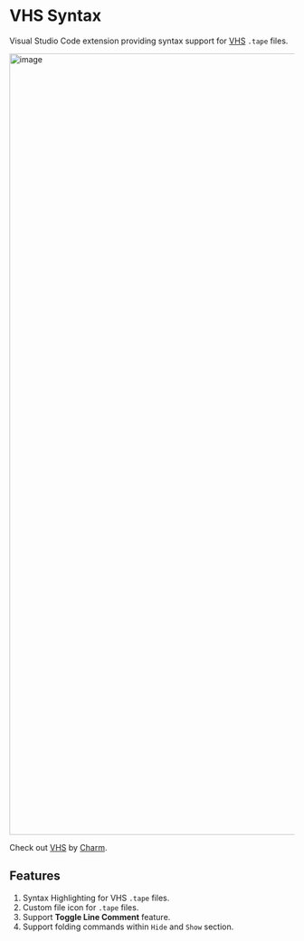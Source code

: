 # VHS Syntax

Visual Studio Code extension providing syntax support for [VHS](https://github.com/charmbracelet/vhs) `.tape` files.

<img width="1383" alt="image" src="https://user-images.githubusercontent.com/10350864/202877071-d46f435e-3899-4e58-8228-a9838d66374c.png">

Check out [VHS](https://github.com/charmbracelet/vhs) by [Charm](https://charm.sh/).

## Features

1. Syntax Highlighting for VHS `.tape` files.
2. Custom file icon for `.tape` files.
3. Support **Toggle Line Comment** feature.
4. Support folding commands within `Hide` and `Show` section.
